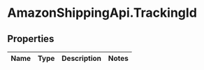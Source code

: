 # AmazonShippingApi.TrackingId

## Properties
Name | Type | Description | Notes
------------ | ------------- | ------------- | -------------


